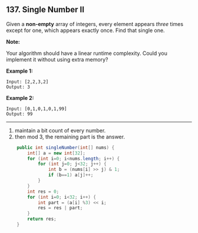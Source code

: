 ## 137. Single Number II

Given a **non-empty** array of integers, every element appears *three* times except for one, which appears exactly once. Find that single one.

**Note:**

Your algorithm should have a linear runtime complexity. Could you implement it without using extra memory?

**Example 1:**

```
Input: [2,2,3,2]
Output: 3
```

**Example 2:**

```
Input: [0,1,0,1,0,1,99]
Output: 99
```

---

1. maintain a bit count of every number.
2. then mod 3, the remaining part is the answer.

```java
    public int singleNumber(int[] nums) {
        int[] a = new int[32];
        for (int i=0; i<nums.length; i++) {
            for (int j=0; j<32; j++) {
                int b = (nums[i] >> j) & 1;
                if (b==1) a[j]++;
            }
        }
        int res = 0;
        for (int i=0; i<32; i++) {
            int part = (a[i] %3) << i;
            res = res | part;
        }
        return res;
    }
```

